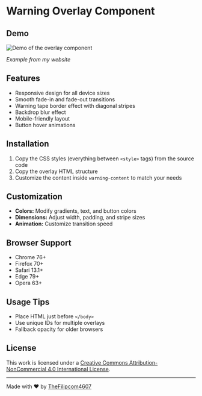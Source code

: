 # Warning Overlay Component

## Demo

![Demo of the overlay component](https://assets.thefilip.com/tape.jpg)

*Example from my website*

## Features

- Responsive design for all device sizes
- Smooth fade-in and fade-out transitions
- Warning tape border effect with diagonal stripes
- Backdrop blur effect
- Mobile-friendly layout
- Button hover animations

## Installation

1. Copy the CSS styles (everything between `<style>` tags) from the source code
2. Copy the overlay HTML structure
3. Customize the content inside `warning-content` to match your needs

## Customization

- **Colors:** Modify gradients, text, and button colors
- **Dimensions:** Adjust width, padding, and stripe sizes
- **Animation:** Customize transition speed

## Browser Support

- Chrome 76+
- Firefox 70+
- Safari 13.1+
- Edge 79+
- Opera 63+

## Usage Tips

- Place HTML just before `</body>`
- Use unique IDs for multiple overlays
- Fallback opacity for older browsers

## License

This work is licensed under a [Creative Commons Attribution-NonCommercial 4.0 International License](https://creativecommons.org/licenses/by-nc/4.0/).

---

Made with ❤ by [TheFilipcom4607](https://github.com/TheFilipcom4607)
